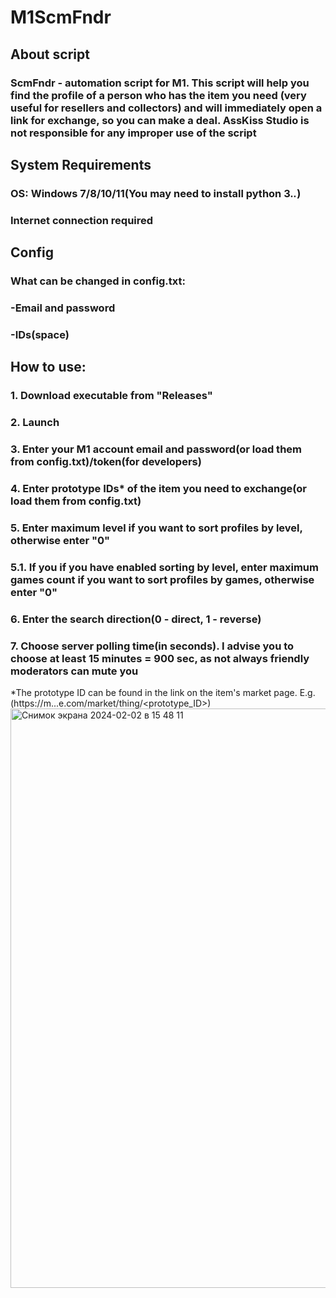 # M1ScmFndr
## About script
### ScmFndr - automation script for M1. This script will help you find the profile of a person who has the item you need (very useful for resellers and collectors) and will immediately open a link for exchange, so you can make a deal. AssKiss Studio is not responsible for any improper use of the script
## System Requirements
### OS: Windows 7/8/10/11(You may need to install python 3.*.*)
### Internet connection required
## Config
### What can be changed in config.txt:
### -Email and password
### -IDs(space)
## How to use:
### 1. Download executable from "Releases"
### 2. Launch
### 3. Enter your M1 account email and password(or load them from config.txt)/token(for developers)
### 4. Enter prototype IDs* of the item you need to exchange(or load them from config.txt)
### 5. Enter maximum level if you want to sort profiles by level, otherwise enter "0"
### 5.1. If you if you have enabled sorting by level, enter maximum games count if you want to sort profiles by games, otherwise enter "0"
### 6. Enter the search direction(0 - direct, 1 - reverse)
### 7. Choose server polling time(in seconds). I advise you to choose at least 15 minutes = 900 sec, as not always friendly moderators can mute you
*The prototype ID can be found in the link on the item's market page. E.g.(https://m...e.com/market/thing/<prototype_ID>)
<img width="927" alt="Снимок экрана 2024-02-02 в 15 48 11" src="https://github.com/AssKissStudio/M1ScmFndr/assets/156083318/a9beffc8-b6a5-41b0-af6c-2a1f1cd9eddc">
